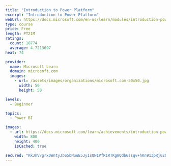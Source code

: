 ```yaml
---
title: "Introduction to Power Platform"
excerpt: "Introduction to Power Platform"
webUrl: https://docs.microsoft.com/en-us/learn/modules/introduction-power-platform/
type: course
price: Free
length: PT21M
ratings:
  count: 18774
  average: 4.7213697
heat: 74

provider:
  name: Microsoft Learn
  domain: microsoft.com
  images:
    - url: /assets/images/organizations/microsoft.com-50x50.jpg
      width: 50
      height: 50

levels:
  - Beginner

topics:
  - Power BI

images:
  - url: https://docs.microsoft.com/learn/achievements/introduction-power-platform-social.png
    width: 800
    height: 400
    isCached: true

secured: "KkJmV/grx0WntyJbS5bNuuE5Jy1sQN1PfR1RTKgWQdb6ssqv+hKn913pRjG2O+dhpyxWPADcyJQPKtporOJNSGvv97jW4TsXmgvi7StnKXlceXxhhLnJrVnSA8B736HsPibSDoWgl/yG1lY9CcfnPHJKXVjN7UekiUxDOlXzl6H87r7AwEyhKRCsyVAGvA3MWdqYLVwfuQ8ZwTWWprWCs7Gd/TJZJ0h9wvYZKLtMN3iddg3Dfzwar6y+0aazAoU5wPly69q5ScCCxgaLVUJCgywCwCV0EszmgQe02zjKAQo8R+wmoGoTfsX+HsjToe9ifXQZJq1W0dvuoVPBxITZ/A0ccnYkEmBz5kn3nenrGu7JUYJhGVM37eypGLg1olBAp6Z+h59zjnzwJu3PDMVpxlqErbE3bX7gCMhXyXmOtn0jJBlZgS3kL39EgucJY0we;TksTa70CN/zi5BCc35ur9g=="
---
```


